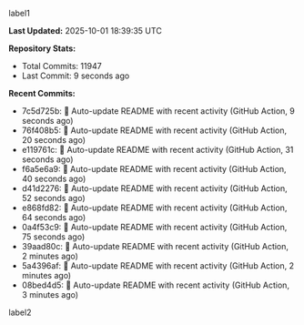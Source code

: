 
label1 
<!-- ACTIVITY_START -->
**Last Updated:** 2025-10-01 18:39:35 UTC

**Repository Stats:**
- Total Commits: 11947
- Last Commit: 9 seconds ago

**Recent Commits:**
- 7c5d725b: 🤖 Auto-update README with recent activity (GitHub Action, 9 seconds ago)
- 76f408b5: 🤖 Auto-update README with recent activity (GitHub Action, 20 seconds ago)
- e119761c: 🤖 Auto-update README with recent activity (GitHub Action, 31 seconds ago)
- f6a5e6a9: 🤖 Auto-update README with recent activity (GitHub Action, 40 seconds ago)
- d41d2276: 🤖 Auto-update README with recent activity (GitHub Action, 52 seconds ago)
- e868fd82: 🤖 Auto-update README with recent activity (GitHub Action, 64 seconds ago)
- 0a4f53c9: 🤖 Auto-update README with recent activity (GitHub Action, 75 seconds ago)
- 39aad80c: 🤖 Auto-update README with recent activity (GitHub Action, 2 minutes ago)
- 5a4396af: 🤖 Auto-update README with recent activity (GitHub Action, 2 minutes ago)
- 08bed4d5: 🤖 Auto-update README with recent activity (GitHub Action, 3 minutes ago)
<!-- ACTIVITY_END -->

label2
